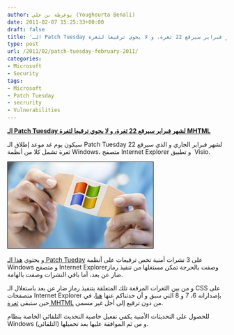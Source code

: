 ```yaml
---
author: يوغرطة بن علي (Youghourta Benali)
date: 2011-02-07 15:25:33+00:00
draft: false
title: 'الـ Patch Tuesday لشهر فبراير سيرقع 22 ثغرة، و لا يحوي ترقيعا لثغرة MHTML '
type: post
url: /2011/02/patch-tuesday-february-2011/
categories:
- Microsoft
- Security
tags:
- Microsoft
- Patch Tuesday
- secrurity
- Vulnerabilities
---
```


**[الـ Patch Tuesday لشهر فبراير سيرقع 22 ثغرة، و لا يحوي ترقيعا لثغرة MHTML](https://www.it-scoop.com/2011/02/patch-tuesday-february-2011/)**


سيكون يوم غد موعد إطلاق الـ Patch Tuesday لشهر فبراير الجاري و الذي سيرقع 22 ثغرة تشمل كلا من أنظمة Windows، متصفح Internet Explorer و تطبيق  Visio.

[![](patch-tuesday.jpg)
](https://www.it-scoop.com/2011/02/patch-tuesday-february-2011/)

و يحتوي [هذا الـ Patch Tueday](http://www.microsoft.com/technet/security/Bulletin/MS11-feb.mspx) على 3 نشرات أمنية تخص ترقيعات على أنظمة Windows و متصفح Internet Explorerوصفت بالحرجة تمكن مستغلها من تنفيذ رماز ضار عن بعد، أما باقي النشرات وصفت بالهامة.

و من بين الثغرات المرقعة تلك المتعلقة بتنفيذ رماز ضار عن بعد باستغلال الـ CSS على متصفحات Internet Explorer بإصداراته 6، 7 و 8 التي سبق و أن حدثناكم عنها [هنا](https://www.it-scoop.com/2010/12/microsoft-internet-explorer-vulnerability/)، في حين ستبقى [ثغرة MHTML](https://www.it-scoop.com/2011/01/microsoft-mhtml-vulnerability/) من دون ترقيع إلى أجل غير مسمى.

للحصول على التحديثات الأمنية يكفي تفعيل خاصية التحديث التلقائي الخاصة بنظام Windows و من ثم الموافقة عليها بعد تحميلها (التلقائي).
